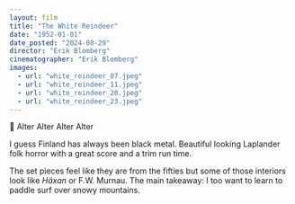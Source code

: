 ```yaml
---
layout: film
title: "The White Reindeer"
date: "1952-01-01"
date_posted: "2024-08-29"
director: "Erik Blomberg"
cinematographer: "Erik Blomberg"
images:
  - url: "white_reindeer_07.jpeg"
  - url: "white_reindeer_11.jpeg"
  - url: "white_reindeer_20.jpeg"
  - url: "white_reindeer_23.jpeg"
---
```


🎵 Alter Alter Alter Alter

I guess Finland has always been black metal. Beautiful looking Laplander folk horror with a great score and a trim run time. 

The set pieces feel like they are from the fifties but some of those interiors look like *Häxan* or F.W. Murnau. The main takeaway: I too want to learn to paddle surf over snowy mountains.
